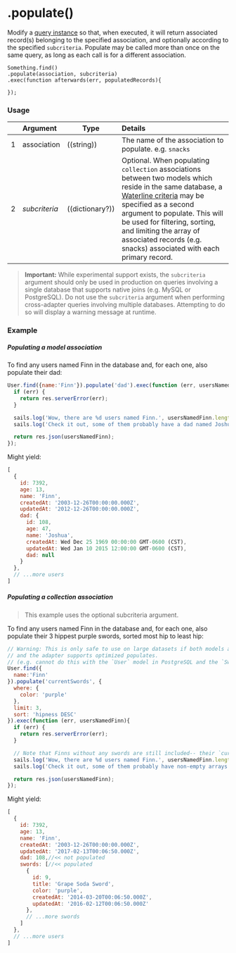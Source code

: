 # .populate()

Modify a [query instance](http://sailsjs.com/documentation/reference/waterline-orm/queries) so that, when executed, it will return associated record(s) belonging to the specified association, and optionally according to the specified `subcriteria`.  Populate may be called more than once on the same query, as long as each call is for a different association.


```usage
Something.find()
.populate(association, subcriteria)
.exec(function afterwards(err, populatedRecords){

});
```


### Usage

|   |     Argument           | Type                                         | Details                            |
|---|:-----------------------|----------------------------------------------|:-----------------------------------|
| 1 |    association         | ((string))                                   | The name of the association to populate.  e.g. `snacks`
| 2 |    _subcriteria_       | ((dictionary?))                              | Optional.  When populating `collection` associations between two models which reside in the same database, a [Waterline criteria](http://sailsjs.com/documentation/concepts/models-and-orm/query-language) may be specified as a second argument to populate.  This will be used for filtering, sorting, and limiting the array of associated records (e.g. snacks) associated with each primary record.

> **Important:** While experimental support exists, the `subcriteria` argument should only be used in production on queries involving a single database that supports native joins (e.g. MySQL or PostgreSQL).  Do not use the `subcriteria` argument when performing cross-adapter queries involving multiple databases.  Attempting to do so will display a warning message at runtime.


### Example

##### Populating a model association

To find any users named Finn in the database and, for each one, also populate their dad:
```javascript
User.find({name:'Finn'}).populate('dad').exec(function (err, usersNamedFinn){
  if (err) {
    return res.serverError(err);
  }

  sails.log('Wow, there are %d users named Finn.', usersNamedFinn.length);
  sails.log('Check it out, some of them probably have a dad named Joshua or Martin:', usersNamedFinn);

  return res.json(usersNamedFinn);
});
```


Might yield:

```javascript
[
  {
    id: 7392,
    age: 13,
    name: 'Finn',
    createdAt: '2003-12-26T00:00:00.000Z',
    updatedAt: '2012-12-26T00:00:00.000Z',
    dad: {
      id: 108,
      age: 47,
      name: 'Joshua',
      createdAt: Wed Dec 25 1969 00:00:00 GMT-0600 (CST),
      updatedAt: Wed Jan 10 2015 12:00:00 GMT-0600 (CST),
      dad: null
    }
  },
  // ...more users
]
```


##### Populating a collection association

> This example uses the optional subcriteria argument.

To find any users named Finn in the database and, for each one, also populate their 3 hippest purple swords, sorted most hip to least hip:

```javascript
// Warning: This is only safe to use on large datasets if both models are in the same database,
// and the adapter supports optimized populates.
// (e.g. cannot do this with the `User` model in PostgreSQL and the `Sword` model in MongoDB)
User.find({
  name:'Finn'
}).populate('currentSwords', {
  where: {
    color: 'purple'
  },
  limit: 3,
  sort: 'hipness DESC'
}).exec(function (err, usersNamedFinn){
  if (err) {
    return res.serverError(err);
  }

  // Note that Finns without any swords are still included-- their `currentSwords` arrays will just be empty.
  sails.log('Wow, there are %d users named Finn.', usersNamedFinn.length);
  sails.log('Check it out, some of them probably have non-empty arrays of purple swords:', usersNamedFinn);

  return res.json(usersNamedFinn);
});
```

Might yield:

```javascript
[
  {
    id: 7392,
    age: 13,
    name: 'Finn',
    createdAt: '2003-12-26T00:00:00.000Z',
    updatedAt: '2017-02-13T00:06:50.000Z',
    dad: 108,//<< not populated
    swords: [//<< populated
      {
        id: 9,
        title: 'Grape Soda Sword',
        color: 'purple',
        createdAt: '2014-03-20T00:06:50.000Z',
        updatedAt: '2016-02-12T00:06:50.000Z'
      },
      // ...more swords
    ]
  },
  // ...more users
]
```



<docmeta name="displayName" value=".populate()">
<docmeta name="pageType" value="method">

